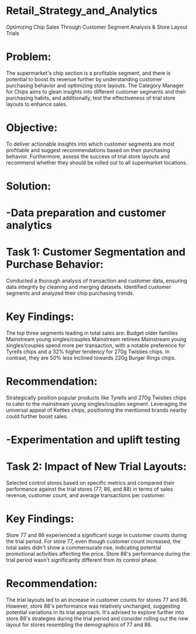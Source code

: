 # Retail_Strategy_and_Analytics
Optimizing Chip Sales Through Customer Segment Analysis &amp; Store Layout Trials

# Problem:
The supermarket's chip section is a profitable segment, and there is potential to boost its revenue further by understanding customer purchasing behavior and optimizing store layouts. The Category Manager for Chips aims to glean insights into different customer segments and their purchasing habits, and additionally, test the effectiveness of trial store layouts to enhance sales.

# Objective:
To deliver actionable insights into which customer segments are most profitable and suggest recommendations based on their purchasing behavior. Furthermore, assess the success of trial store layouts and recommend whether they should be rolled out to all supermarket locations.

# Solution:

# -Data preparation and customer analytics

# Task 1: Customer Segmentation and Purchase Behavior:

Conducted a thorough analysis of transaction and customer data, ensuring data integrity by cleaning and merging datasets.
Identified customer segments and analyzed their chip purchasing trends.

# Key Findings:

The top three segments leading in total sales are:
Budget older families
Mainstream young singles/couples
Mainstream retirees
Mainstream young singles/couples spend more per transaction, with a notable preference for Tyrells chips and a 32% higher tendency for 270g Twisties chips. In contrast, they are 50% less inclined towards 220g Burger Rings chips.

# Recommendation:

Strategically position popular products like Tyrells and 270g Twisties chips to cater to the mainstream young singles/couples segment. Leveraging the universal appeal of Kettles chips, positioning the mentioned brands nearby could further boost sales.

# -Experimentation and uplift testing

# Task 2: Impact of New Trial Layouts:

Selected control stores based on specific metrics and compared their performance against the trial stores (77, 86, and 88) in terms of sales revenue, customer count, and average transactions per customer.

# Key Findings:

Store 77 and 86 experienced a significant surge in customer counts during the trial period.
For store 77, even though customer count increased, the total sales didn't show a commensurate rise, indicating potential promotional activities affecting the price.
Store 88's performance during the trial period wasn't significantly different from its control phase.

# Recommendation:

The trial layouts led to an increase in customer counts for stores 77 and 86. However, store 88's performance was relatively unchanged, suggesting potential variations in its trial approach. It's advised to explore further into store 88's strategies during the trial period and consider rolling out the new layout for stores resembling the demographics of 77 and 86.

